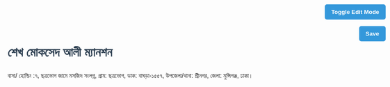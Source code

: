 <!DOCTYPE html>
<html lang="en">
<head>
  <meta charset="UTF-8" />
  <meta name="viewport" content="width=device-width, initial-scale=1.0" />
  <title>শেখ মোকসেদ আলী ম্যানশন</title>
  <style>
    .edit-btn {
      position: fixed;
      top: 10px;
      right: 10px;
      z-index: 1000;
      padding: 10px 15px;
      margin-bottom: 10px;
      background-color: #3498db;
      color: white;
      border: none;
      border-radius: 5px;
      cursor: pointer;
      font-weight: bold;
    }
    .edit-btn:hover {
      background-color: #2980b9;
    }
    [contenteditable="true"] {
      border: 1px dashed #999;
      background-color: #fef9e7;
    }
    body {
      font-family: Arial, sans-serif;
      padding: 60px 20px 20px;
      max-width: 800px;
      margin: auto;
      line-height: 1.6;
    }
    h1 {
      color: #2c3e50;
    }
  </style>
</head>
<body>
  <button class="edit-btn" onclick="toggleEdit()">Toggle Edit Mode</button>
  <button class="edit-btn" style="top: 60px;" onclick="saveContent()">Save</button>

  <h1 id="title" contenteditable="false">শেখ মোকসেদ আলী ম্যানশন</h1>
  <p id="address" contenteditable="false">
    বাসা/ হোল্ডিং :৭, ছত্রভোগ জামে মসজিদ সংলগ্ন, গ্রাম: ছত্রভোগ, ডাক: বাঘড়া-১৫৫৭, উপজেলা/থানা: শ্রীনগর, জেলা: মুন্সিগঞ্জ, ঢাকা।
  </p>

  <script>
    let isEditMode = false;

    function toggleEdit() {
      isEditMode = !isEditMode;
      document.querySelectorAll('[contenteditable]').forEach(el => {
        el.contentEditable = isEditMode;
      });
    }

    function saveContent() {
      const title = document.getElementById('title').innerText;
      const address = document.getElementById('address').innerText;

      localStorage.setItem('title', title);
      localStorage.setItem('address', address);

      alert("Content Saved!");
    }

    window.onload = () => {
      const savedTitle = localStorage.getItem('title');
      const savedAddress = localStorage.getItem('address');
      if (savedTitle) document.getElementById('title').innerText = savedTitle;
      if (savedAddress) document.getElementById('address').innerText = savedAddress;
    };
  </script>
</body>
</html>
